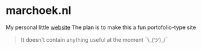 # marchoek.nl

My personal little [website](https://marchoek.nl)
The plan is to make this a fun portofolio-type site

> It doesn't contain anything useful at the moment ¯\\\_(ツ)\_/¯
